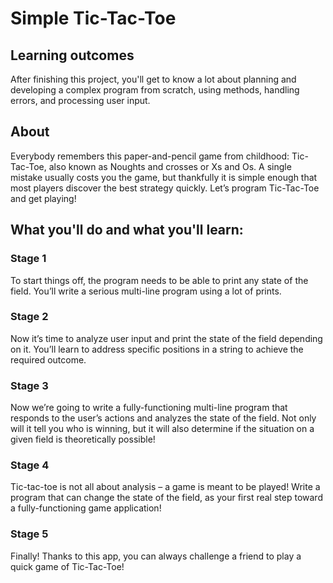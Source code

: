 # Simple Tic-Tac-Toe

## Learning outcomes
After finishing this project, you'll get to know a lot about planning and developing a complex program from scratch, using methods, handling errors, and processing user input.

## About
Everybody remembers this paper-and-pencil game from childhood: Tic-Tac-Toe, also known as Noughts and crosses or Xs and Os. A single mistake usually costs you the game, but thankfully it is simple enough that most players discover the best strategy quickly. Let’s program Tic-Tac-Toe and get playing!

## What you'll do and what you'll learn:
### Stage 1
To start things off, the program needs to be able to print any state of the field. You’ll write a serious multi-line program using a lot of prints.
### Stage 2
Now it’s time to analyze user input and print the state of the field depending on it. You’ll learn to address specific positions in a string to achieve the required outcome.
### Stage 3
Now we’re going to write a fully-functioning multi-line program that responds to the user’s actions and analyzes the state of the field. Not only will it tell you who is winning, but it will also determine if the situation on a given field is theoretically possible!
### Stage 4
Tic-tac-toe is not all about analysis – a game is meant to be played! Write a program that can change the state of the field, as your first real step toward a fully-functioning game application!
### Stage 5
Finally! Thanks to this app, you can always challenge a friend to play a quick game of Tic-Tac-Toe!
